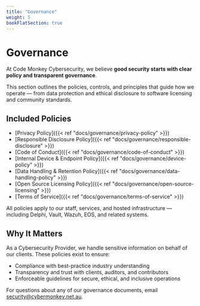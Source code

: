 ```yaml
---
title: "Governance"
weight: 5
bookFlatSection: true
---
```


# Governance

At Code Monkey Cybersecurity, we believe **good security starts with clear policy and transparent governance**.

This section outlines the policies, controls, and principles that guide how we operate — from data protection and ethical disclosure to software licensing and community standards.

## Included Policies

- [Privacy Policy]({{< ref "docs/governance/privacy-policy" >}})
- [Responsible Disclosure Policy]({{< ref "docs/governance/responsible-disclosure" >}})
- [Code of Conduct]({{< ref "docs/governance/code-of-conduct" >}})
- [Internal Device & Endpoint Policy]({{< ref "docs/governance/device-policy" >}})
- [Data Handling & Retention Policy]({{< ref "docs/governance/data-handling-policy" >}})
- [Open Source Licensing Policy]({{< ref "docs/governance/open-source-licensing" >}})
- [Terms of Service]({{< ref "docs/governance/terms-of-service" >}})

All policies apply to our staff, services, and hosted infrastructure — including Delphi, Vault, Wazuh, EOS, and related systems.

## Why It Matters

As a Cybersecurity Provider, we handle sensitive information on behalf of our clients. These policies exist to ensure:

- Compliance with best-practice industry understanding
- Transparency and trust with clients, auditors, and contributors
- Enforceable guidelines for secure, ethical, and inclusive operations

For questions about any of our governance documents, email [security@cybermonkey.net.au](mailto:security@cybermonkey.net.au).
